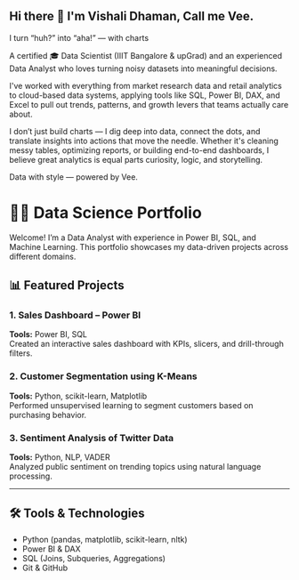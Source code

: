 ## Hi there 👋 I'm Vishali Dhaman, Call me Vee.
I turn “huh?” into “aha!” — with charts

A certified 🎓 Data Scientist (IIIT Bangalore & upGrad) and an experienced Data Analyst who loves turning noisy datasets into meaningful decisions.

I've worked with everything from market research data and retail analytics to cloud-based data systems, applying tools like SQL, Power BI, DAX, and Excel to pull out trends, patterns, and growth levers that teams actually care about.

I don’t just build charts — I dig deep into data, connect the dots, and translate insights into actions that move the needle. Whether it's cleaning messy tables, optimizing reports, or building end-to-end dashboards, I believe great analytics is equal parts curiosity, logic, and storytelling.

Data with style — powered by Vee.
<!--
**Vishalidhaman/vishalidhaman** is a ✨ _special_ ✨ repository because its `README.md` (this file) appears on your GitHub profile.

Here are some ideas to get you started:

- 🔭 I’m currently working on ...
- 🌱 I’m currently learning ...
- 👯 I’m looking to collaborate on ...
- 🤔 I’m looking for help with ...
- 💬 Ask me about ...
- 📫 How to reach me: ...
- 😄 Pronouns: ...
- ⚡ Fun fact: ...
-->
# 👩‍💻 Data Science Portfolio

Welcome! I’m a Data Analyst with experience in Power BI, SQL, and Machine Learning. This portfolio showcases my data-driven projects across different domains.

## 📊 Featured Projects

### 1. Sales Dashboard – Power BI
**Tools:** Power BI, SQL  
Created an interactive sales dashboard with KPIs, slicers, and drill-through filters.

### 2. Customer Segmentation using K-Means
**Tools:** Python, scikit-learn, Matplotlib  
Performed unsupervised learning to segment customers based on purchasing behavior.

### 3. Sentiment Analysis of Twitter Data
**Tools:** Python, NLP, VADER  
Analyzed public sentiment on trending topics using natural language processing.

---

## 🛠️ Tools & Technologies
- Python (pandas, matplotlib, scikit-learn, nltk)
- Power BI & DAX
- SQL (Joins, Subqueries, Aggregations)
- Git & GitHub
